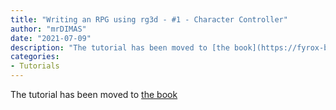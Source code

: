 ```yaml
---
title: "Writing an RPG using rg3d - #1 - Character Controller"
author: "mrDIMAS"
date: "2021-07-09"
description: "The tutorial has been moved to [the book](https://fyrox-book.github.io/tutorials/rpg/tutorial-1/tutorial-part-1.html)"
categories: 
- Tutorials
---
```


The tutorial has been moved to [the book](https://fyrox-book.github.io/tutorials/rpg/tutorial-1/tutorial-part-1.html)